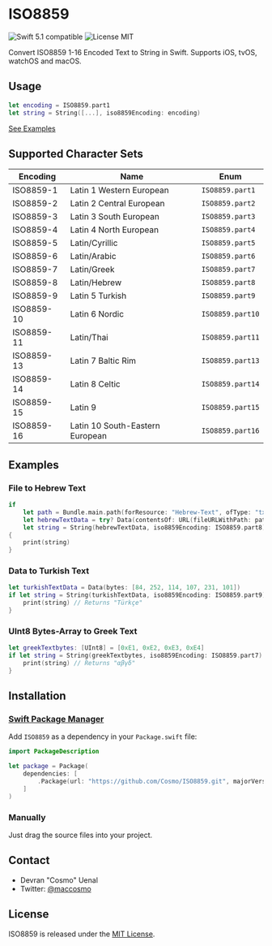# ISO8859

<img src="https://img.shields.io/badge/swift5-compatible-green.svg?style=flat" alt="Swift 5.1 compatible" />
<img src="https://img.shields.io/badge/license-MIT-blue.svg?style=flat" alt="License MIT" />

Convert ISO8859 1-16 Encoded Text to String in Swift. Supports iOS, tvOS, watchOS and macOS.

## Usage

```swift
let encoding = ISO8859.part1
let string = String([...], iso8859Encoding: encoding)
```

[See Examples](#examples)

## Supported Character Sets

| Encoding | Name | Enum |
| --- | --- | --- |
| ISO8859-1 | Latin 1 Western European | `ISO8859.part1` |
| ISO8859-2 | Latin 2 Central European | `ISO8859.part2` |
| ISO8859-3 | Latin 3 South European | `ISO8859.part3` |
| ISO8859-4 | Latin 4 North European | `ISO8859.part4` |
| ISO8859-5 | Latin/Cyrillic | `ISO8859.part5` |
| ISO8859-6 | Latin/Arabic | `ISO8859.part6` |
| ISO8859-7 | Latin/Greek | `ISO8859.part7` |
| ISO8859-8 | Latin/Hebrew | `ISO8859.part8` |
| ISO8859-9 | Latin 5 Turkish | `ISO8859.part9` |
| ISO8859-10 | Latin 6 Nordic | `ISO8859.part10` |
| ISO8859-11 | Latin/Thai | `ISO8859.part11` |
| ISO8859-13 | Latin 7 Baltic Rim | `ISO8859.part13` |
| ISO8859-14 | Latin 8 Celtic | `ISO8859.part14` |
| ISO8859-15 | Latin 9 | `ISO8859.part15` |
| ISO8859-16 | Latin 10 South-Eastern European | `ISO8859.part16` |

## Examples

### File to Hebrew Text

```swift
if
    let path = Bundle.main.path(forResource: "Hebrew-Text", ofType: "txt"),
    let hebrewTextData = try? Data(contentsOf: URL(fileURLWithPath: path)),
    let string = String(hebrewTextData, iso8859Encoding: ISO8859.part8)
{
    print(string)
}
```

### Data to Turkish Text

```swift
let turkishTextData = Data(bytes: [84, 252, 114, 107, 231, 101])
if let string = String(turkishTextData, iso8859Encoding: ISO8859.part9) {
    print(string) // Returns "Türkçe"
}
```

### UInt8 Bytes-Array to Greek Text

```swift
let greekTextbytes: [UInt8] = [0xE1, 0xE2, 0xE3, 0xE4]
if let string = String(greekTextbytes, iso8859Encoding: ISO8859.part7) {
    print(string) // Returns "αβγδ"
}
```

## Installation

### [Swift Package Manager](https://swift.org/package-manager)

Add `ISO8859` as a dependency in your `Package.swift` file:

```swift
import PackageDescription

let package = Package(
    dependencies: [
        .Package(url: "https://github.com/Cosmo/ISO8859.git", majorVersion: 1, minor: 1),
    ]
)
```

### Manually

Just drag the source files into your project.

## Contact

* Devran "Cosmo" Uenal
* Twitter: [@maccosmo](http://twitter.com/maccosmo)

## License

ISO8859 is released under the [MIT License](http://www.opensource.org/licenses/MIT).
